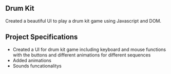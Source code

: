 ## Drum Kit

Created a beautiful UI to play a drum kit game using Javascript and DOM. 

## Project Specifications

- Created a UI for drum kit game including keyboard and mouse functions with the buttons and different animations for different sequences
- Added animations 
- Sounds funcationalitys
